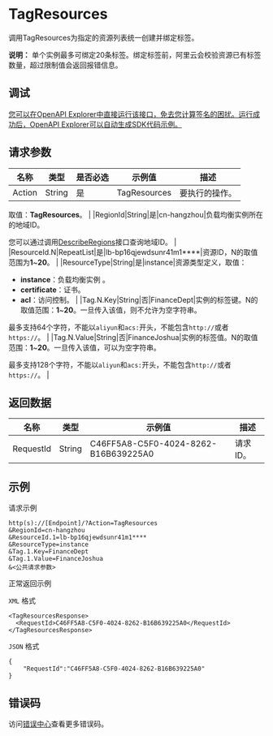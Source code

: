 # TagResources

调用TagResources为指定的资源列表统一创建并绑定标签。

**说明：** 单个实例最多可绑定20条标签。绑定标签前，阿里云会校验资源已有标签数量，超过限制值会返回报错信息。

## 调试

[您可以在OpenAPI Explorer中直接运行该接口，免去您计算签名的困扰。运行成功后，OpenAPI Explorer可以自动生成SDK代码示例。](https://api.aliyun.com/#product=Slb&api=TagResources&type=RPC&version=2014-05-15)

## 请求参数

|名称|类型|是否必选|示例值|描述|
|--|--|----|---|--|
|Action|String|是|TagResources|要执行的操作。

 取值：**TagResources**。 |
|RegionId|String|是|cn-hangzhou|负载均衡实例所在的地域ID。

 您可以通过调用[DescribeRegions](~~27584~~)接口查询地域ID。 |
|ResourceId.N|RepeatList|是|lb-bp16qjewdsunr41m1\*\*\*\*|资源ID，N的取值范围为**1**~**20**。 |
|ResourceType|String|是|instance|资源类型定义，取值：

 -   **instance**：负载均衡实例 。
-   **certificate**：证书。
-   **acl**：访问控制。 |
|Tag.N.Key|String|否|FinanceDept|实例的标签键。N的取值范围：**1**~**20**。一旦传入该值，则不允许为空字符串。

 最多支持64个字符，不能以`aliyun`和`acs:`开头，不能包含`http://`或者`https://`。 |
|Tag.N.Value|String|否|FinanceJoshua|实例的标签值。N的取值范围：**1**~**20**。一旦传入该值，可以为空字符串。

 最多支持128个字符，不能以`aliyun`和`acs:`开头，不能包含`http://`或者`https://`。 |

## 返回数据

|名称|类型|示例值|描述|
|--|--|---|--|
|RequestId|String|C46FF5A8-C5F0-4024-8262-B16B639225A0|请求ID。 |

## 示例

请求示例

```
http(s)://[Endpoint]/?Action=TagResources
&RegionId=cn-hangzhou
&ResourceId.1=lb-bp16qjewdsunr41m1****
&ResourceType=instance
&Tag.1.Key=FinanceDept
&Tag.1.Value=FinanceJoshua
&<公共请求参数>
```

正常返回示例

`XML` 格式

```
<TagResourcesResponse>
  <RequestId>C46FF5A8-C5F0-4024-8262-B16B639225A0</RequestId>
</TagResourcesResponse>
```

`JSON` 格式

```
{
	"RequestId":"C46FF5A8-C5F0-4024-8262-B16B639225A0"
}
```

## 错误码

访问[错误中心](https://error-center.alibabacloud.com/status/product/Slb)查看更多错误码。

